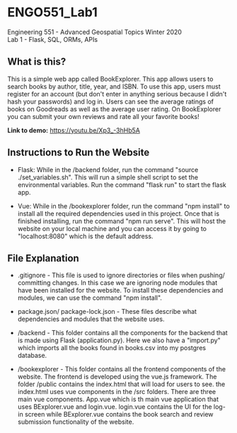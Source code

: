# ENGO551_Lab1

Engineering 551 - Advanced Geospatial Topics Winter 2020  
Lab 1 - Flask, SQL, ORMs, APIs  

## What is this?
This is a simple web app called BookExplorer. This app allows users to search books by author, title, year, and ISBN. To use this app, users must register for an account (but don't enter in anything serious because I didn't hash your passwords) and log in. Users can see the average ratings of books on Goodreads as well as the average user rating. On BookExplorer you can submit your own reviews and rate all your favorite books!   

**Link to demo:** https://youtu.be/Xp3_-3hHb5A

## Instructions to Run the Website
* Flask: While in the /backend folder, run the command "source ./set_variables.sh". This will run a simple shell script to set the environmental variables. Run the command "flask run" to start the flask app.

* Vue: While in the /bookexplorer folder, run the command "npm install" to install all the required dependencies used in this project. Once that is finished installing, run the command "npm run serve". This will host the website on your local machine and you can access it by going to "localhost:8080" which is the default address.  

## File Explanation 
* .gitignore - This file is used to ignore directories or files when pushing/ committing changes. In this case we are ignoring node modules that have been installed for the website. To install these dependencies and modules, we can use the command "npm install".

* package.json/ package-lock.json - These files describe what dependencies and modules that the website uses.

* /backend - This folder contains all the components for the backend that is made using Flask (application.py). Here we also have a "import.py" which imports all the books found in books.csv into my postgres database.

* /bookexplorer - This folder contains all the frontend components of the website. The frontend is developed using the vue.js framework. The folder /public contains the index.html that will load for users to see. the index.html uses vue components in the /src folders. There are three main vue components. App.vue which is th main vue application that uses BExplorer.vue and login.vue. login.vue contains the UI for the log-in screen while BExplorer.vue contains the book search and review submission functionality of the website.   
